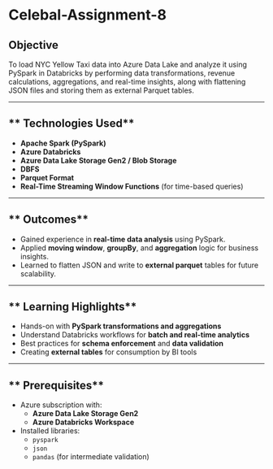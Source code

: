 # Celebal-Assignment-8

## **Objective**
To load NYC Yellow Taxi data into Azure Data Lake and analyze it using PySpark in Databricks by performing data transformations, revenue calculations, aggregations, and real-time insights, along with flattening JSON files and storing them as external Parquet tables.

---

## ** Technologies Used**

- **Apache Spark (PySpark)**
- **Azure Databricks**
- **Azure Data Lake Storage Gen2 / Blob Storage**
- **DBFS**
- **Parquet Format**
- **Real-Time Streaming Window Functions** (for time-based queries)

---

## ** Outcomes**

- Gained experience in **real-time data analysis** using PySpark.
- Applied **moving window**, **groupBy**, and **aggregation** logic for business insights.
- Learned to flatten JSON and write to **external parquet** tables for future scalability.

---

## ** Learning Highlights**

- Hands-on with **PySpark transformations and aggregations**
- Understand Databricks workflows for **batch and real-time analytics**
- Best practices for **schema enforcement** and **data validation**
- Creating **external tables** for consumption by BI tools

---

## ** Prerequisites**

- Azure subscription with:
  - **Azure Data Lake Storage Gen2**
  - **Azure Databricks Workspace**
- Installed libraries:
  - `pyspark`
  - `json`
  - `pandas` (for intermediate validation)
